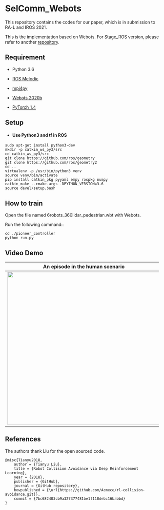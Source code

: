 # SelComm_Webots

This repository contains the codes for our paper, which is in submission to RA-L and IROS 2021.

This is the implementation based on Webots. For Stage_ROS version, please refer to another [repository](https://github.com/George-Chia/SelComm_Stage).

## Requirement

- Python 3.6

- [ROS Melodic](http://wiki.ros.org/)

- [mpi4py](https://mpi4py.readthedocs.io/en/stable/)

- [Webots 2020b](https://cyberbotics.com/doc/blog/Webots-2020-b-release)

- [PyTorch 1.4](http://pytorch.org/)

  

## Setup

- #### Use Python3 and tf in ROS

```shell
sudo apt-get install python3-dev 
mkdir -p catkin_ws_py3/src
cd catkin_ws_py3/src  
git clone https://github.com/ros/geometry 
git clone https://github.com/ros/geometry2 
cd .. 
virtualenv -p /usr/bin/python3 venv 
source venv/bin/activate 
pip install catkin_pkg pyyaml empy rospkg numpy 
catkin_make --cmake-args -DPYTHON_VERSION=3.6
source devel/setup.bash
```



## How to train

Open the file named 6robots_360lidar_pedestrian.wbt with Webots.

Run the following command::

```
cd ./pioneer_controller
python run.py
```



## Video Demo

|    An episode in the human scenario     |
| :-------------------------------------: |
| <img src="docs/demo.gif" width="500" /> |

## References

 The authors thank Liu for the open sourced code.

```
@misc{Tianyu2018,
	author = {Tianyu Liu},
	title = {Robot Collision Avoidance via Deep Reinforcement Learning},
	year = {2018},
	publisher = {GitHub},
	journal = {GitHub repository},
	howpublished = {\url{https://github.com/Acmece/rl-collision-avoidance.git}},
	commit = {7bc682403cb9a327377481be1f110debc16babbd}
}
```
